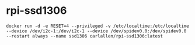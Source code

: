 # rpi-ssd1306

`docker run -d -e RESET=4 --privileged -v /etc/localtime:/etc/localtime --device /dev/i2c-1:/dev/i2c-1 --device /dev/spidev0.0:/dev/spidev0.0 --restart always --name ssd1306 carlallen/rpi-ssd1306:latest`
